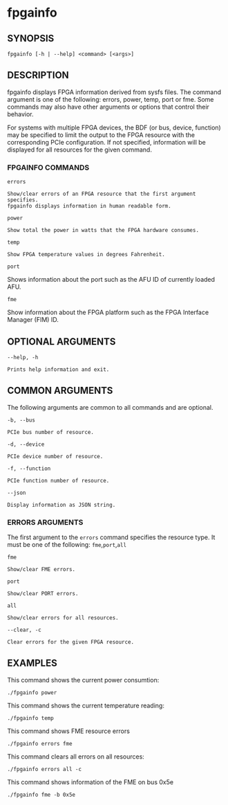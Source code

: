 # fpgainfo #

## SYNOPSIS ##
```console
fpgainfo [-h | --help] <command> [<args>]
```


## DESCRIPTION ##
fpgainfo displays FPGA information derived from sysfs files. The command argument is one of the following:
errors, power, temp, port or fme. 
Some commands may also have other arguments or options that control their behavior.

For systems with multiple FPGA devices, the BDF (or bus, device, function) may be specified to limit
the output to the FPGA resource with the corresponding PCIe configuration. If not specified, information
will be displayed for all resources for the given command.

### FPGAINFO COMMANDS ##
`errors`

    Show/clear errors of an FPGA resource that the first argument specifies.
    fpgainfo displays information in human readable form.

`power`

    Show total the power in watts that the FPGA hardware consumes.

`temp`

    Show FPGA temperature values in degrees Fahrenheit.

`port`

   Shows information about the port such as the AFU ID of currently loaded AFU.

`fme`

   Show information about the FPGA platform such as the FPGA Interface Manager (FIM) ID.

## OPTIONAL ARGUMENTS ##
`--help, -h`

    Prints help information and exit.

## COMMON ARGUMENTS ##
The following arguments are common to all commands and are optional.

`-b, --bus`

	PCIe bus number of resource.
`-d, --device`

	PCIe device number of resource.

`-f, --function`

	PCIe function number of resource.

`--json`

	Display information as JSON string.

### ERRORS ARGUMENTS ###
The first argument to the `errors` command specifies the resource type. It must be one of the following:
   `fme`,`port`,`all`

`fme`

    Show/clear FME errors. 

`port`

    Show/clear PORT errors.

`all`

    Show/clear errors for all resources.

`--clear, -c`

    Clear errors for the given FPGA resource.


## EXAMPLES ##
This command shows the current power consumtion:
```console
./fpgainfo power
```

This command shows the current temperature reading:
```console
./fpgainfo temp
```

This command shows FME resource errors
```console
./fpgainfo errors fme
```
This command clears all errors on all resources:
```console
./fpgainfo errors all -c
```
This command shows information of the FME on bus 0x5e
```console
./fpgainfo fme -b 0x5e
```
